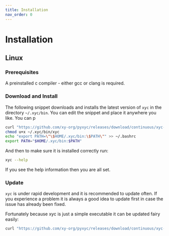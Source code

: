```yaml
---
title: Installation
nav_order: 0
---
```


# Installation

## Linux

### Prerequisites

A preinstalled c compiler - either gcc or clang is required.

### Download and Install

The following snippet downloads and installs the latest version of `xyc` in the
directory `~/.xyc/bin`. You can edit the snippet and place it anywhere you like.
You can p

```bash
curl "https://github.com/xy-org/pyxyc/releases/download/continuous/xyc-x86_64" --create-dirs -Lo ~/.xyc/bin/xyc
chmod u+x ~/.xyc/bin/xyc
echo "export PATH=\"\$HOME/.xyc/bin:\$PATH\"" >> ~/.bashrc
export PATH="$HOME/.xyc/bin:$PATH"
```

And then to make sure it is installed correctly run:

```bash
xyc --help
```

If you see the help information then you are all set.

### Update

`xyc` is under rapid development and it is recommended to update often. If you
experience a problem it is always a good idea to update first in case the issue has
already been fixed.

Fortunately because xyc is just a simple executable it can be updated fairy easily:

```bash
curl "https://github.com/xy-org/pyxyc/releases/download/continuous/xyc-x86_64" --create-dirs -Lo ~/.xyc/bin/xyc
```